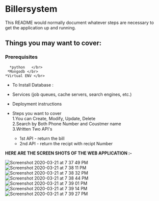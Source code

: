 # Billersystem

This README would normally document whatever steps are necessary to get the
application up and running.

## Things you may want to cover:</br>

### Prerequisites </br>
  ```
    *python   </br>
   *Mongodb </br>
  *Virtual ENV </br>
  ```
* To Install Database :

* Services (job queues, cache servers, search engines, etc.)

* Deployment instructions

* Steps you want to cover </br>
 1.You can Create, Modify, Update, Delete </br>
 2.Search by Both Phone Number and Coustmer name</br>
 3.Written Two API's</br>
   * 1st API - return the bill </br>
   * 2nd API - return the recipt with recipt Number</br> 
 
 
 
 **HERE ARE THE SCREEN SHOTS OF THE WEB APPLICATION :-** 
 
 ![Screenshot 2020-03-21 at 7 37 49 PM](https://user-images.githubusercontent.com/13889409/77229034-65d40a80-6bb1-11ea-9809-a61c64c7adea.png)
![Screenshot 2020-03-21 at 7 38 11 PM](https://user-images.githubusercontent.com/13889409/77229038-68cefb00-6bb1-11ea-954e-5be6b274be2d.png)
![Screenshot 2020-03-21 at 7 38 32 PM](https://user-images.githubusercontent.com/13889409/77229040-6b315500-6bb1-11ea-8db3-4d02244d3707.png)
![Screenshot 2020-03-21 at 7 38 44 PM](https://user-images.githubusercontent.com/13889409/77229041-6d93af00-6bb1-11ea-8ecf-7c692c29308c.png)
![Screenshot 2020-03-21 at 7 39 01 PM](https://user-images.githubusercontent.com/13889409/77229046-6f5d7280-6bb1-11ea-8461-ecabf2b1245b.png)
![Screenshot 2020-03-21 at 7 39 14 PM](https://user-images.githubusercontent.com/13889409/77229053-71bfcc80-6bb1-11ea-9034-af819b3db587.png)
![Screenshot 2020-03-21 at 7 39 27 PM](https://user-images.githubusercontent.com/13889409/77229057-73899000-6bb1-11ea-8ce1-b2d8aa316a1f.png)

